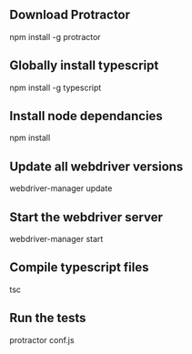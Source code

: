 ## Download Protractor
npm install -g protractor

## Globally install typescript
npm install -g typescript

## Install node dependancies
npm install

## Update all webdriver versions
webdriver-manager update

## Start the webdriver server
webdriver-manager start

## Compile typescript files
tsc

## Run the tests
protractor conf.js